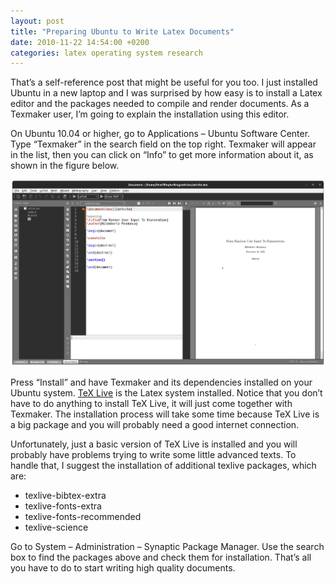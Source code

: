 ```yaml
---
layout: post
title: "Preparing Ubuntu to Write Latex Documents"
date: 2010-11-22 14:54:00 +0200
categories: latex operating system research
---
```


That’s a self-reference post that might be useful for you too. I just installed Ubuntu in a new laptop and I was surprised by how easy is to install a Latex editor and the packages needed to compile and render documents. As a Texmaker user, I’m going to explain the installation using this editor.

On Ubuntu 10.04 or higher, go to Applications – Ubuntu Software Center. Type “Texmaker” in the search field on the top right. Texmaker will appear in the list, then you can click on “Info” to get more information about it, as shown in the figure below.

![Texmaker](/images/posts/texmaker.png)

Press “Install” and have Texmaker and its dependencies installed on your Ubuntu system. [TeX Live](http://www.tug.org/texlive/) is the Latex system installed. Notice that you don’t have to do anything to install TeX Live, it will just come together with Texmaker. The installation process will take some time because TeX Live is a big package and you will probably need a good internet connection.

Unfortunately, just a basic version of TeX Live is installed and you will probably have problems trying to write some little advanced texts. To handle that, I suggest the installation of additional texlive packages, which are:

- texlive-bibtex-extra
- texlive-fonts-extra
- texlive-fonts-recommended
- texlive-science

Go to System – Administration – Synaptic Package Manager. Use the search box to find the packages above and check them for installation. That’s all you have to do to start writing high quality documents.
